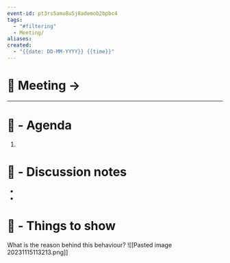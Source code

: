 ```yaml
---
event-id: pt3rs5amu8u5j8ademob2bpbc4
tags:
  - "#filtering"
  - Meeting/
aliases: 
created:
  - "{{date: DD-MM-YYYY}} {{time}}"
---
```


# 🚀 Meeting -> 

---

# 📅 - Agenda
1. 
# 📝 - Discussion notes
- 
- 

# 💠 - Things to show
What is the reason behind this behaviour?
![[Pasted image 20231115113213.png]]


